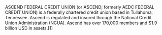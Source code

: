 ASCEND FEDERAL CREDIT UNION (or ASCEND; formerly AEDC FEDERAL CREDIT UNION) is a federally chartered credit union based in Tullahoma, Tennessee. Ascend is regulated and insured through the National Credit Union Administration (NCUA). Ascend has over 170,000 members and $1.9 billion USD in assets.[1]
